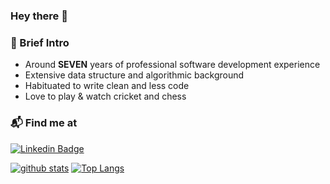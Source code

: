 ### Hey there 👋

### :briefcase: Brief Intro

- Around **SEVEN** years of professional software development experience
- Extensive data structure and algorithmic background
- Habituated to write clean and less code
- Love to play & watch cricket and chess

### :mailbox_with_mail: Find me at

[![Linkedin Badge](https://img.shields.io/badge/-LinkedIn-blue?style=flat-square&logo=Linkedin&logoColor=white&link=https://www.linkedin.com/in/ahmadwasi/)](https://www.linkedin.com/in/grtushar/)


[![github stats](https://github-readme-stats.vercel.app/api?username=grtushar&show_icons=true&hide_border=False)](https://github.com/grtushar)
[![Top Langs](https://github-readme-stats.vercel.app/api/top-langs/?username=grtushar&layout=compact)](https://github.com/grtushar)
<!--
**grtushar/grtushar** is a ✨ _special_ ✨ repository because its `README.md` (this file) appears on your GitHub profile.

Here are some ideas to get you started:

- 🔭 I’m currently working on ...
- 🌱 I’m currently learning ...
- 👯 I’m looking to collaborate on ...
- 🤔 I’m looking for help with ...
- 💬 Ask me about ...
- 📫 How to reach me: ...
- 😄 Pronouns: ...
- ⚡ Fun fact: ...
-->
